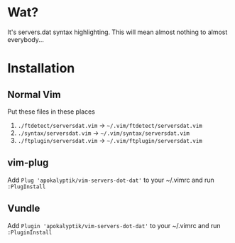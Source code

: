 # Wat?
It's servers.dat syntax highlighting.  This will mean almost nothing to almost everybody...

# Installation

## Normal Vim

Put these files in these places

1. `./ftdetect/serversdat.vim` -> `~/.vim/ftdetect/serversdat.vim `
2. `./syntax/serversdat.vim` -> `~/.vim/syntax/serversdat.vim`
3. `./ftplugin/serversdat.vim` -> `~/.vim/ftplugin/serversdat.vim`

## vim-plug

Add `Plug 'apokalyptik/vim-servers-dot-dat'` to your ~/.vimrc and run `:PlugInstall`

## Vundle

Add `Plugin 'apokalyptik/vim-servers-dot-dat'` to your ~/.vimrc and run `:PluginInstall`
